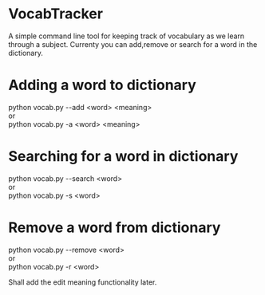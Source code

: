 # VocabTracker

A simple command line tool for keeping track of vocabulary as we learn through a subject.
Currenty you can add,remove or search for a word in the dictionary.

# Adding a word to dictionary
python vocab.py --add \<word\> \<meaning\>  
  or  
python vocab.py -a \<word\> \<meaning\>  
  
# Searching for a word in dictionary
python vocab.py --search \<word\>  
  or  
python vocab.py -s \<word\>  
  
# Remove a word from dictionary
python vocab.py --remove \<word\>  
  or  
python vocab.py -r \<word\>  
  
Shall add the edit meaning functionality later.

